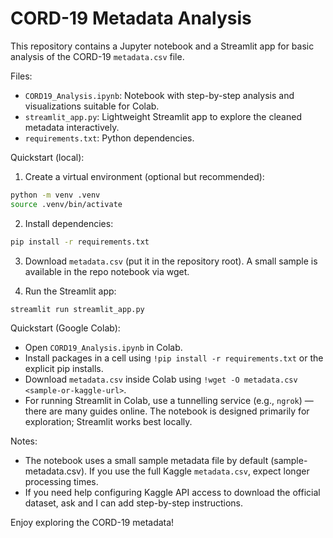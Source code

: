 # CORD-19 Metadata Analysis

This repository contains a Jupyter notebook and a Streamlit app for basic analysis of the CORD-19 `metadata.csv` file.

Files:
- `CORD19_Analysis.ipynb`: Notebook with step-by-step analysis and visualizations suitable for Colab.
- `streamlit_app.py`: Lightweight Streamlit app to explore the cleaned metadata interactively.
- `requirements.txt`: Python dependencies.

Quickstart (local):

1. Create a virtual environment (optional but recommended):

```bash
python -m venv .venv
source .venv/bin/activate
```

2. Install dependencies:

```bash
pip install -r requirements.txt
```

3. Download `metadata.csv` (put it in the repository root). A small sample is available in the repo notebook via wget.

4. Run the Streamlit app:

```bash
streamlit run streamlit_app.py
```

Quickstart (Google Colab):

- Open `CORD19_Analysis.ipynb` in Colab.
- Install packages in a cell using `!pip install -r requirements.txt` or the explicit pip installs.
- Download `metadata.csv` inside Colab using `!wget -O metadata.csv <sample-or-kaggle-url>`.
- For running Streamlit in Colab, use a tunnelling service (e.g., `ngrok`) — there are many guides online. The notebook is designed primarily for exploration; Streamlit works best locally.

Notes:
- The notebook uses a small sample metadata file by default (sample-metadata.csv). If you use the full Kaggle `metadata.csv`, expect longer processing times.
- If you need help configuring Kaggle API access to download the official dataset, ask and I can add step-by-step instructions.

Enjoy exploring the CORD-19 metadata!